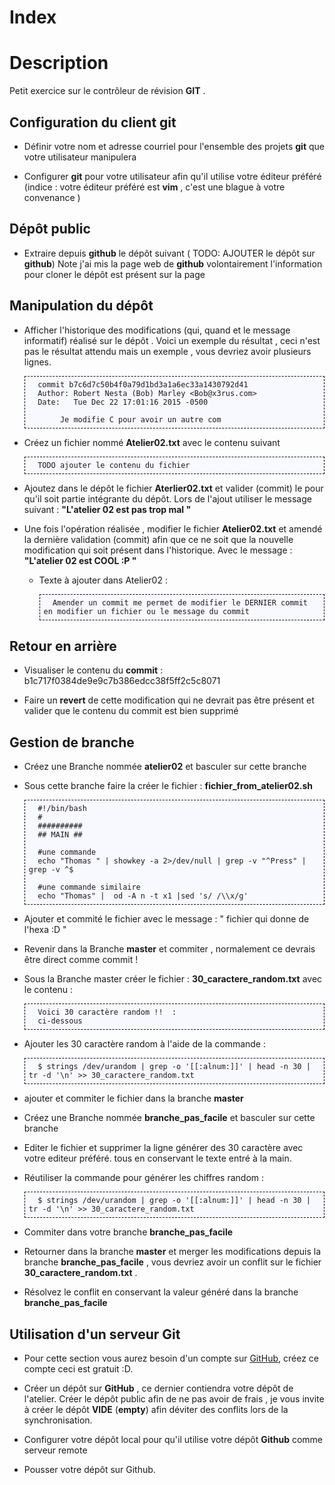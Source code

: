 
<meta http-equiv='Content-Type' content='text/html; charset=utf-8' /> 
<style>
pre{background:#F8F8FF; border:black dashed 1px; padding:6px}
</style>

# Index 

# <a name="Desction" /> Description

Petit exercice sur le contrôleur de révision **GIT** .

## <a name="config_git" /> Configuration du client git

* Définir votre nom et adresse courriel pour l'ensemble des projets **git** que votre utilisateur manipulera

* Configurer **git** pour votre utilisateur afin qu'il utilise votre éditeur préféré (indice : votre éditeur préféré est **vim** , c'est une blague à votre convenance )

## <a name="depot_public" /> Dépôt public 

* Extraire depuis __github__ le dépôt suivant  ( TODO: AJOUTER le dépôt sur __github__)
    Note j'ai mis la page web de __github__ volontairement l'information pour cloner le dépôt est présent sur la page

## <a name="work_with_repo" /> Manipulation du dépôt

* Afficher l'historique des modifications (qui, quand et le message informatif) réalisé sur le dépôt . Voici un exemple du résultat , ceci n'est pas le résultat attendu mais un exemple , vous devriez avoir plusieurs lignes.

        commit b7c6d7c50b4f0a79d1bd3a1a6ec33a1430792d41
        Author: Robert Nesta (Bob) Marley <Bob@x3rus.com>
        Date:   Tue Dec 22 17:01:16 2015 -0500

             Je modifie C pour avoir un autre com


* Créez un fichier nommé **Atelier02.txt** avec le contenu suivant 

        TODO ajouter le contenu du fichier

* Ajoutez dans le dépôt le fichier **Aterlier02.txt** et valider (commit) le pour qu'il soit partie intégrante du dépôt. Lors de l'ajout utiliser le message suivant : __"L'atelier 02 est pas trop mal "__

* Une fois l'opération réalisée , modifier le fichier **Atelier02.txt** et amendé la dernière validation (commit) afin que ce ne soit que la nouvelle modification qui soit présent dans l'historique. Avec le message : __"L'atelier 02 est COOL :P "__

    * Texte à ajouter dans Atelier02 :
            
            Amender un commit me permet de modifier le DERNIER commit en modifier un fichier ou le message du commit

## <a name="Rollback"/> Retour en arrière 

* Visualiser le contenu du **commit** : b1c717f0384de9e9c7b386edcc38f5ff2c5c8071

* Faire un **revert** de cette modification qui ne devrait pas être présent et valider que le contenu du commit est bien supprimé 

## <a name="Gestion_de_branche"/> Gestion de branche 

* Créez une Branche nommée **atelier02** et basculer sur cette branche

* Sous cette branche faire la créer le fichier : **fichier\_from\_atelier02.sh**

        #!/bin/bash
        #
        ##########
        ## MAIN ##

        #une commande 
        echo "Thomas " | showkey -a 2>/dev/null | grep -v "^Press" | grep -v ^$

        #une commande similaire
        echo "Thomas" |  od -A n -t x1 |sed 's/ /\\x/g'

* Ajouter et commité le fichier avec le message : " fichier qui donne de l'hexa :D "

* Revenir dans la Branche **master** et commiter , normalement ce devrais être direct comme commit !

* Sous la Branche master créer le fichier : __30\_caractere\_random.txt__ avec le contenu :

        Voici 30 caractère random !!  : 
        ci-dessous 

* Ajouter les 30 caractère random à l'aide de la commande : 

        $ strings /dev/urandom | grep -o '[[:alnum:]]' | head -n 30 | tr -d '\n' >> 30_caractere_random.txt

* ajouter et commiter le fichier dans la branche **master** 

* Créez une Branche nommée **branche_pas_facile** et basculer sur cette branche

* Editer le fichier et supprimer la ligne générer des 30 caractère avec votre editeur préféré. tous en conservant le texte entré à la main.

* Réutiliser la commande pour générer les chiffres random :

        $ strings /dev/urandom | grep -o '[[:alnum:]]' | head -n 30 | tr -d '\n' >> 30_caractere_random.txt
 
* Commiter dans votre branche **branche_pas_facile**

* Retourner dans la branche **master** et merger les modifications depuis la branche **branche_pas_facile** , vous devriez avoir un conflit sur le fichier __30\_caractere\_random.txt__ .

* Résolvez le conflit en conservant la valeur généré dans la branche **branche_pas_facile**

## <a name="utilisation_serveur"> Utilisation d'un serveur Git

* Pour cette section vous aurez besoin d'un compte sur [GitHub](http://github.com), créez ce compte ceci est gratuit :D.

* Créer un dépôt sur __GitHub__ , ce dernier contiendra votre dépôt de l'atelier. Créer le dépôt public afin de ne pas avoir de frais , je vous invite à créer le dépôt **VIDE** (__empty__) afin déviter des conflits lors de la synchronisation.

* Configurer votre dépôt local pour qu'il utilise votre dépôt __Github__ comme serveur remote 

* Pousser votre dépôt sur Github.
